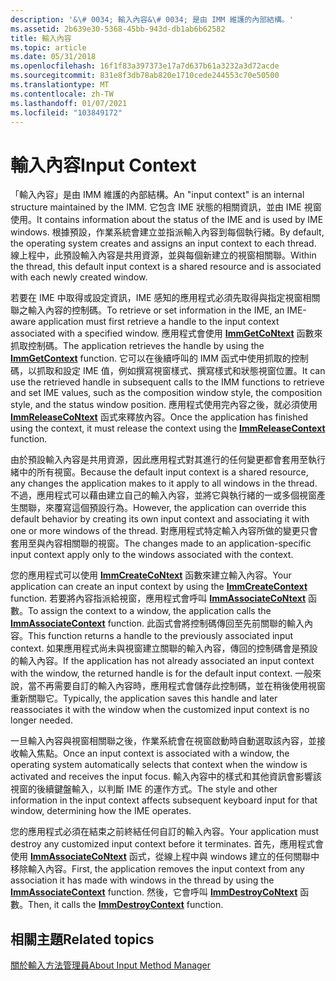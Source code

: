 ```yaml
---
description: '&\# 0034; 輸入內容&\# 0034; 是由 IMM 維護的內部結構。'
ms.assetid: 2b639e30-5368-45bb-943d-db1ab6b62582
title: 輸入內容
ms.topic: article
ms.date: 05/31/2018
ms.openlocfilehash: 16f1f83a397373e17a7d637b61a3232a3d72acde
ms.sourcegitcommit: 831e8f3db78ab820e1710cede244553c70e50500
ms.translationtype: MT
ms.contentlocale: zh-TW
ms.lasthandoff: 01/07/2021
ms.locfileid: "103849172"
---
```

# <a name="input-context"></a><span data-ttu-id="2ad90-103">輸入內容</span><span class="sxs-lookup"><span data-stu-id="2ad90-103">Input Context</span></span>

<span data-ttu-id="2ad90-104">「輸入內容」是由 IMM 維護的內部結構。</span><span class="sxs-lookup"><span data-stu-id="2ad90-104">An "input context" is an internal structure maintained by the IMM.</span></span> <span data-ttu-id="2ad90-105">它包含 IME 狀態的相關資訊，並由 IME 視窗使用。</span><span class="sxs-lookup"><span data-stu-id="2ad90-105">It contains information about the status of the IME and is used by IME windows.</span></span> <span data-ttu-id="2ad90-106">根據預設，作業系統會建立並指派輸入內容到每個執行緒。</span><span class="sxs-lookup"><span data-stu-id="2ad90-106">By default, the operating system creates and assigns an input context to each thread.</span></span> <span data-ttu-id="2ad90-107">線上程中，此預設輸入內容是共用資源，並與每個新建立的視窗相關聯。</span><span class="sxs-lookup"><span data-stu-id="2ad90-107">Within the thread, this default input context is a shared resource and is associated with each newly created window.</span></span>

<span data-ttu-id="2ad90-108">若要在 IME 中取得或設定資訊，IME 感知的應用程式必須先取得與指定視窗相關聯之輸入內容的控制碼。</span><span class="sxs-lookup"><span data-stu-id="2ad90-108">To retrieve or set information in the IME, an IME-aware application must first retrieve a handle to the input context associated with a specified window.</span></span> <span data-ttu-id="2ad90-109">應用程式會使用 [**ImmGetCoNtext**](/windows/desktop/api/Imm/nf-imm-immgetcontext) 函數來抓取控制碼。</span><span class="sxs-lookup"><span data-stu-id="2ad90-109">The application retrieves the handle by using the [**ImmGetContext**](/windows/desktop/api/Imm/nf-imm-immgetcontext) function.</span></span> <span data-ttu-id="2ad90-110">它可以在後續呼叫的 IMM 函式中使用抓取的控制碼，以抓取和設定 IME 值，例如撰寫視窗樣式、撰寫樣式和狀態視窗位置。</span><span class="sxs-lookup"><span data-stu-id="2ad90-110">It can use the retrieved handle in subsequent calls to the IMM functions to retrieve and set IME values, such as the composition window style, the composition style, and the status window position.</span></span> <span data-ttu-id="2ad90-111">應用程式使用完內容之後，就必須使用 [**ImmReleaseCoNtext**](/windows/desktop/api/Imm/nf-imm-immreleasecontext) 函式來釋放內容。</span><span class="sxs-lookup"><span data-stu-id="2ad90-111">Once the application has finished using the context, it must release the context using the [**ImmReleaseContext**](/windows/desktop/api/Imm/nf-imm-immreleasecontext) function.</span></span>

<span data-ttu-id="2ad90-112">由於預設輸入內容是共用資源，因此應用程式對其進行的任何變更都會套用至執行緒中的所有視窗。</span><span class="sxs-lookup"><span data-stu-id="2ad90-112">Because the default input context is a shared resource, any changes the application makes to it apply to all windows in the thread.</span></span> <span data-ttu-id="2ad90-113">不過，應用程式可以藉由建立自己的輸入內容，並將它與執行緒的一或多個視窗產生關聯，來覆寫這個預設行為。</span><span class="sxs-lookup"><span data-stu-id="2ad90-113">However, the application can override this default behavior by creating its own input context and associating it with one or more windows of the thread.</span></span> <span data-ttu-id="2ad90-114">對應用程式特定輸入內容所做的變更只會套用至與內容相關聯的視窗。</span><span class="sxs-lookup"><span data-stu-id="2ad90-114">The changes made to an application-specific input context apply only to the windows associated with the context.</span></span>

<span data-ttu-id="2ad90-115">您的應用程式可以使用 [**ImmCreateCoNtext**](/windows/desktop/api/Imm/nf-imm-immcreatecontext) 函數來建立輸入內容。</span><span class="sxs-lookup"><span data-stu-id="2ad90-115">Your application can create an input context by using the [**ImmCreateContext**](/windows/desktop/api/Imm/nf-imm-immcreatecontext) function.</span></span> <span data-ttu-id="2ad90-116">若要將內容指派給視窗，應用程式會呼叫 [**ImmAssociateCoNtext**](/windows/desktop/api/Imm/nf-imm-immassociatecontext) 函數。</span><span class="sxs-lookup"><span data-stu-id="2ad90-116">To assign the context to a window, the application calls the [**ImmAssociateContext**](/windows/desktop/api/Imm/nf-imm-immassociatecontext) function.</span></span> <span data-ttu-id="2ad90-117">此函式會將控制碼傳回至先前關聯的輸入內容。</span><span class="sxs-lookup"><span data-stu-id="2ad90-117">This function returns a handle to the previously associated input context.</span></span> <span data-ttu-id="2ad90-118">如果應用程式尚未與視窗建立關聯的輸入內容，傳回的控制碼會是預設的輸入內容。</span><span class="sxs-lookup"><span data-stu-id="2ad90-118">If the application has not already associated an input context with the window, the returned handle is for the default input context.</span></span> <span data-ttu-id="2ad90-119">一般來說，當不再需要自訂的輸入內容時，應用程式會儲存此控制碼，並在稍後使用視窗重新關聯它。</span><span class="sxs-lookup"><span data-stu-id="2ad90-119">Typically, the application saves this handle and later reassociates it with the window when the customized input context is no longer needed.</span></span>

<span data-ttu-id="2ad90-120">一旦輸入內容與視窗相關聯之後，作業系統會在視窗啟動時自動選取該內容，並接收輸入焦點。</span><span class="sxs-lookup"><span data-stu-id="2ad90-120">Once an input context is associated with a window, the operating system automatically selects that context when the window is activated and receives the input focus.</span></span> <span data-ttu-id="2ad90-121">輸入內容中的樣式和其他資訊會影響該視窗的後續鍵盤輸入，以判斷 IME 的運作方式。</span><span class="sxs-lookup"><span data-stu-id="2ad90-121">The style and other information in the input context affects subsequent keyboard input for that window, determining how the IME operates.</span></span>

<span data-ttu-id="2ad90-122">您的應用程式必須在結束之前終結任何自訂的輸入內容。</span><span class="sxs-lookup"><span data-stu-id="2ad90-122">Your application must destroy any customized input context before it terminates.</span></span> <span data-ttu-id="2ad90-123">首先，應用程式會使用 [**ImmAssociateCoNtext**](/windows/desktop/api/Imm/nf-imm-immassociatecontext) 函式，從線上程中與 windows 建立的任何關聯中移除輸入內容。</span><span class="sxs-lookup"><span data-stu-id="2ad90-123">First, the application removes the input context from any association it has made with windows in the thread by using the [**ImmAssociateContext**](/windows/desktop/api/Imm/nf-imm-immassociatecontext) function.</span></span> <span data-ttu-id="2ad90-124">然後，它會呼叫 [**ImmDestroyCoNtext**](/windows/desktop/api/Imm/nf-imm-immdestroycontext) 函數。</span><span class="sxs-lookup"><span data-stu-id="2ad90-124">Then, it calls the [**ImmDestroyContext**](/windows/desktop/api/Imm/nf-imm-immdestroycontext) function.</span></span>

## <a name="related-topics"></a><span data-ttu-id="2ad90-125">相關主題</span><span class="sxs-lookup"><span data-stu-id="2ad90-125">Related topics</span></span>

<dl> <dt>

[<span data-ttu-id="2ad90-126">關於輸入方法管理員</span><span class="sxs-lookup"><span data-stu-id="2ad90-126">About Input Method Manager</span></span>](about-input-method-manager.md)
</dt> </dl>

 

 



